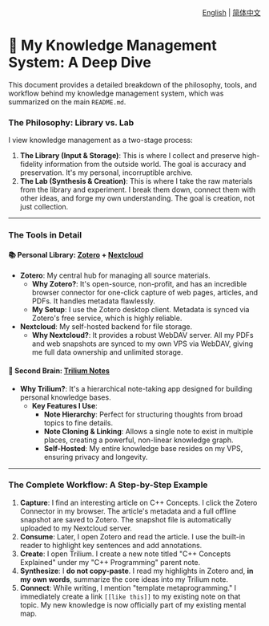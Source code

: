 <p align="right">
  <a href="./knowledge-management.md">English</a> | <a href="./knowledge-management_zh-CN.md">简体中文</a>
</p>

# 🧠 My Knowledge Management System: A Deep Dive

This document provides a detailed breakdown of the philosophy, tools, and workflow behind my knowledge management system, which was summarized on the main `README.md`.

### The Philosophy: Library vs. Lab

I view knowledge management as a two-stage process:

1.  **The Library (Input & Storage)**: This is where I collect and preserve high-fidelity information from the outside world. The goal is accuracy and preservation. It's my personal, incorruptible archive.
2.  **The Lab (Synthesis & Creation)**: This is where I take the raw materials from the library and experiment. I break them down, connect them with other ideas, and forge my own understanding. The goal is creation, not just collection.

---

### The Tools in Detail

#### 📚 Personal Library: [Zotero](https://www.zotero.org/) + [Nextcloud](https://nextcloud.com/)

*   **Zotero**: My central hub for managing all source materials.
    *   **Why Zotero?**: It's open-source, non-profit, and has an incredible browser connector for one-click capture of web pages, articles, and PDFs. It handles metadata flawlessly.
    *   **My Setup**: I use the Zotero desktop client. Metadata is synced via Zotero's free service, which is highly reliable.
*   **Nextcloud**: My self-hosted backend for file storage.
    *   **Why Nextcloud?**: It provides a robust WebDAV server. All my PDFs and web snapshots are synced to my own VPS via WebDAV, giving me full data ownership and unlimited storage.

#### 🧠 Second Brain: [Trilium Notes](https://github.com/zadam/trilium)

*   **Why Trilium?**: It's a hierarchical note-taking app designed for building personal knowledge bases.
    *   **Key Features I Use**:
        *   **Note Hierarchy**: Perfect for structuring thoughts from broad topics to fine details.
        *   **Note Cloning & Linking**: Allows a single note to exist in multiple places, creating a powerful, non-linear knowledge graph.
        *   **Self-Hosted**: My entire knowledge base resides on my VPS, ensuring privacy and longevity.

---

### The Complete Workflow: A Step-by-Step Example

1.  **Capture**: I find an interesting article on C++ Concepts. I click the Zotero Connector in my browser. The article's metadata and a full offline snapshot are saved to Zotero. The snapshot file is automatically uploaded to my Nextcloud server.
2.  **Consume**: Later, I open Zotero and read the article. I use the built-in reader to highlight key sentences and add annotations.
3.  **Create**: I open Trilium. I create a new note titled "C++ Concepts Explained" under my "C++ Programming" parent note.
4.  **Synthesize**: I **do not copy-paste**. I read my highlights in Zotero and, **in my own words**, summarize the core ideas into my Trilium note.
5.  **Connect**: While writing, I mention "template metaprogramming." I immediately create a link `[[like this]]` to my existing note on that topic. My new knowledge is now officially part of my existing mental map.